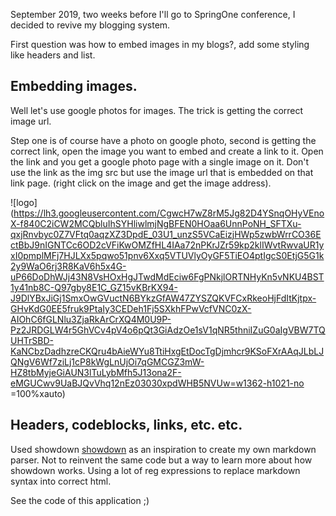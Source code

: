 September 2019, two weeks before I'll go to SpringOne conference, I decided to revive my blogging system.

First question was how to embed images in my blogs?, add some styling like headers and list.

## Embedding images.

Well let's use google photos for images. The trick is getting the correct image url.

Step one is of course have a photo on google photo, second is getting the correct link, open the image you want to embed and create a link to it. Open the link and you get a google photo page with a single image on it. Don't use the link as the img src but use the image url that is embedded on that link page. (right click on the image and get the image address).

![logo](https://lh3.googleusercontent.com/CgwcH7wZ8rM5Jg82D4YSnqOHyVEnoX-f840C2iCW2MCQbluIhSYHliwlmjNgBFEN0HOaa6UnnPoNH_SFTXu-qxjRnvbyc0Z7VFtq0aqzXZ3DpdE_03U1_unzS5VCaEizjHWp5zwbWrrCO36EctBbJ9nIGNTCc6OD2cVFiKwOMZfHL4IAa72nPKrJZr59kp2klIWvtRwvaUR1yxI0pmplMFj7HJLXx5pqwo51pnv6Xxq5VTUVlyOyGF5TiEO4ptIgcS0EtjG5G1k2y9WaO6rj3R8KaV6h5x4G-uP66DoDhWJj43N8VsHOxHgJTwdMdEciw6FgPNkjlORTNHyKn5vNKU4BST1y41nb8C-Q97gby8E1C_GZ15vKBrKX94-J9DlYBxJiGj1SmxOwGVuctN6BYkzGfAW47ZYSZQKVFCxRkeoHjFdItKjtpx-GHvKdG0EE5fruk9PtaIy3CEDeh1Fj5SXkhFPwVcfVNC0zX-AIOhC6fGLNlu3ZjaRkArCrXQ4M0U9P-Pz2JRDGLW4r5GhVCv4pV4o6pQt3GiAdzOe1sV1qNR5thniIZuG0aIgVBW7TQUHTrSBD-KaNCbzDadhzreCKQru4bAieWYu8TtiHxgEtDocTgDjmhcr9KSoFXrAAqJLbLJQNgV6Wf7ziLj1cP8kWgLnUjOi7qGMCGZ3mW-HZ8tbMyjeGiAUN3lTuLybMfh5J13ona2F-eMGUCwv9UaBJQvVhq12nEz03030xpdWHB5NVUw=w1362-h1021-no =100%xauto)

## Headers, codeblocks, links, etc. etc.

Used showdown [showdown](https://github.com/showdownjs/showdown) as an inspiration to create my own markdown parser. Not to reinvent the same code but a way to learn more about how showdown works. Using a lot of reg expressions to replace markdown syntax into correct html.


See the code of this application ;)
